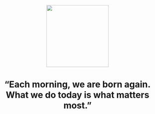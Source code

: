 <div id="header" align="center">
  <img src="https://gfycat.com/contentelegantcockroach" width="200"/>
</div>

<h1 align="center">
  “Each morning, we are born again. What we do today is what matters most.”
</h1>



